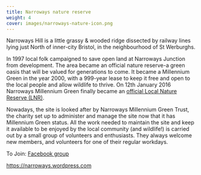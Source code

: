 ```yaml
---
title: Narroways nature reserve
weight: 4
cover: images/narroways-nature-icon.png
---
```


Narroways Hill is a little grassy & wooded ridge dissected by railway lines lying just North of inner-city Bristol, in the neighbourhood of St Werburghs.

<!--more-->

In 1997 local folk campaigned to save open land at Narroways Junction from development.
The area became an official nature reserve-a green oasis that will be valued for generations
to come. It became a Millennium Green in the year 2000, with a 999-year lease to keep it
free and open to the local people and allow wildlife to thrive. On 12th January 2016
Narroways Millennium Green finally became an [official Local Nature Reserve (LNR)](https://narroways.wordpress.com/2016/01/31/narroways-is-now-officially-a-local-nature-reserve/).

Nowadays, the site is looked after by Narroways Millennium Green Trust, the charity set up
to administer and manage the site now that it has Millennium Green status. All the work
needed to maintain the site and keep it available to be enjoyed by the local community (and
wildlife!) is carried out by a small group of volunteers and enthusiasts. They always welcome
new members, and volunteers for one of their regular workdays.


To Join: [Facebook group](https://www.facebook.com/groups/256518934818118)

https://narroways.wordpress.com